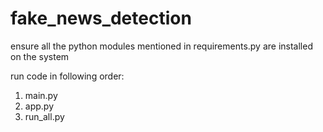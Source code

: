 # fake_news_detection

ensure all the python modules mentioned in requirements.py are installed on the system

run code in following order:
1. main.py
2. app.py
3. run_all.py